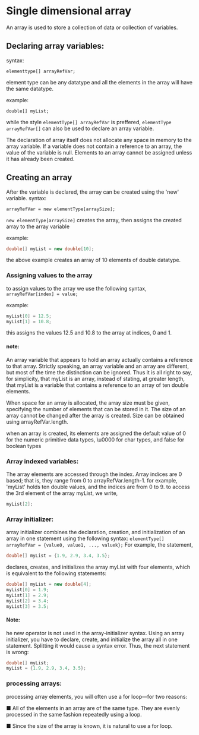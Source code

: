 # Single dimensional array

An array is used to store a collection of data or collection of variables.

## Declaring array variables:
syntax:
```
elementtype[] arrayRefVar;
```
element type can be any datatype and all the elements in the array will have the same datatype.

example:
```
double[] myList;
```
while the style ```elementType[] arrayRefVar``` is preffered,  ```elementType arrayRefVar[]``` can also be used to declare an array variable.

The declaration of array itself does not allocate any space in memory to the array variable. If a variable does not contain a reference to an array, the value of the variable is null.
Elements to an array cannot be assigned unless it has already been created.

## Creating an array
After the variable is declared, the array can be created using the 'new' variable.
syntax:
```
arrayRefVar = new elementType[arraySize];
```
```new elementType[arraySize]``` creates the array, then assigns the created array to the array variable

example:
```java
double[] myList = new double[10];
```
the above example creates an array of 10 elements of double datatype.

### Assigning values to the array
to assign values to the array we use the following syntax, ``` arrayRefVar[index] = value; ```

example: 
```java
myList[0] = 12.5;
myList[1] = 10.8;
```
this assigns the values 12.5 and 10.8 to the array at indices, 0 and 1.

#### note: 
An array variable that appears to hold an array actually contains a reference to that array.
Strictly speaking, an array variable and an array are different, but most of the time the
distinction can be ignored. Thus it is all right to say, for simplicity, that myList is an
array, instead of stating, at greater length, that myList is a variable that contains a reference to an array of ten double elements.

When space for an array is allocated, the array size must be given, specifying the number of elements that can be stored in it. The size of an array cannot be changed after the array is created.
Size can be obtained using arrayRefVar.length.

when an array is created, its elements are assigned the default value of 0 for the numeric
primitive data types, \u0000 for char types, and false for boolean types

### Array indexed variables:
The array elements are accessed through the index. Array indices are 0 based; that is, they range from 0 to arrayRefVar.length-1.
for example, 'myList' holds ten double values, and the indices are from 0 to 9.
to access the 3rd element of the array myList, we write, 
```java
myList[2];
```
### Array initializer:
array initializer combines the declaration, creation, and initialization of an array in one statement using the following syntax:
```elementType[] arrayRefVar = {value0, value1, ..., valuek};```
For example, the statement,
```java
double[] myList = {1.9, 2.9, 3.4, 3.5};
```
declares, creates, and initializes the array myList with four elements, which is equivalent to
the following statements:
```java
double[] myList = new double[4];
myList[0] = 1.9;
myList[1] = 2.9;
myList[2] = 3.4;
myList[3] = 3.5;
```
#### Note:
he new operator is not used in the array-initializer syntax. Using an array initializer, you
have to declare, create, and initialize the array all in one statement. Splitting it would
cause a syntax error. Thus, the next statement is wrong:
```java
double[] myList;
myList = {1.9, 2.9, 3.4, 3.5};
```
### processing arrays:
processing array elements, you will often use a for loop—for two reasons:

■ All of the elements in an array are of the same type. They are evenly processed in the
same fashion repeatedly using a loop.

■ Since the size of the array is known, it is natural to use a for loop.
